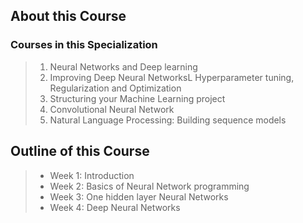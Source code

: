 ## About this Course
### Courses in this Specialization
> 1. Neural Networks and Deep learning
> 2. Improving Deep Neural NetworksL Hyperparameter tuning, Regularization and Optimization
> 3. Structuring your Machine Learning project
> 4. Convolutional Neural Network
> 5. Natural Language Processing: Building sequence models

## Outline of this Course
> + Week 1: Introduction
> + Week 2: Basics of Neural Network programming
> + Week 3: One hidden layer Neural Networks
> + Week 4: Deep Neural Networks
